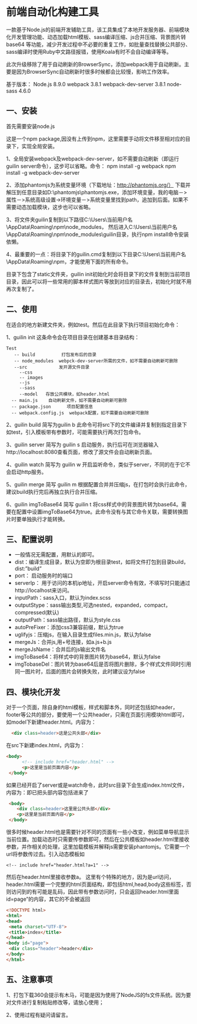 ﻿# 前端自动化构建工具

一款基于Node.js的前端开发辅助工具，该工具集成了本地开发服务器、前端模块化开发管理功能、动态加载html模板、sass编译压缩、js合并压缩、背景图片转base64 等功能，减少开发过程中不必要的重复工作，如批量查找替换公共部分、sass编译时使用Ruby中文路径报错，使用Koala有时不会自动编译等等。

此次升级移除了用于自动刷新的BrowserSync，添加webpack用于自动刷新。主要是因为BrowserSync自动刷新时很多时候都会比较慢，影响工作效率。

基于版本：
Node.js 8.9.0
webpack 3.8.1
webpack-dev-server 3.8.1
node-sass 4.6.0



## 一、安装

首先需要安装node.js

这是一个npm package,因没有上传到npm，这里需要手动将文件移至相对应的目录下，实现全局安装。

1、全局安装webpack及webpack-dev-server，如不需要自动刷新（即运行guilin server命令），这步可以省略。命令：
   npm install -g webpack
   npm install -g webpack-dev-server

2、添加phantomjs为系统变量环境（下载地址：http://phantomjs.org/）
   下载并解压到任意目录如D:\phantomjs\phantomjs.exe，添加环境变量，我的电脑－>属性－>系统高级设置->环境变量－>系统变量里找到path，追加到后面。如果不需要动态加载模块，这步也可以省略。

   3、将文件夹guilin复制到以下路径C:\Users\当前用户名\AppData\Roaming\npm\node_modules，
   然后进入C:\Users\当前用户名\AppData\Roaming\npm\node_modules\guilin目录，执行npm install命令安装依懒。

   4、最重要的一点：将目录下的guilin.cmd复制到以下目录C:\Users\当前用户名\AppData\Roaming\npm，才能使用下面的所有命令。

   目录下包含了static文件夹，guilin init初始化时会将目录下的文件复制到当前项目目录，因此可以将一些常用的脚本样式图片等放到对应的目录去，初始化时就不用再次复制了。

## 二、使用

   在适合的地方新建文件夹，例如test。然后在此目录下执行项目初始化命令：

   1、guilin init
   这条命令会在项目目录在创建基本目录结构：
     
    Test
       -- build          打包发布后的目录
       -- node_modules  webpck-dev-server所需的文件，如不需要自动刷新可删除
       --src            发开源文件目录
         --css
         -- images
         --js
         --sass
         --model   存放公共模块，如header.html
      -- main.js    自动刷新文件，如不需要自动刷新可删除
      -- package.json      项目配置信息
      -- webpack.config.js  webpack配置，如不需要自动刷新可删除

  2、guilin build
   简写为guilin b
   此命令可将src下的文件编译并复制到指定目录下如test，引入模板带有参数时，可能需要执行两次打包命令。

   3、guilin server
   简写为 guilin s
   启动服务，执行后可在浏览器输入http://localhost:8080查看页面，修改了源文件会自动刷新页面。

   4、guilin watch
   简写为 guilin w
   开启监听命令，类似于server，不同的在于它不会启动http服务。

   5、guilin merge
   简写 guilin m
   根据配置合并并压缩js，在打包时会执行此命令，建议build执行完后再独立执行合并压缩。

   6、guilin imgToBase64
   简写 guilin t
   将css样式中的背景图片转为base64。需要在配置中设置imgToBase64为true。此命令没有与其它命令关联，需要转换图片时要单独执行才能转换。


## 三、配置说明

- 一般情况无需配置，用默认的即可。
- dist：编译生成目录，默认为空即为根目录test，如将文件打包到目录build，dist:”build”
- port： 启动服务时的端口
- serverIp： 用于访问的本机ip地址，开启server命令有效，不填写时只能通过http://localhost来访问。
- inputPath：sass入口，默认为index.scss
- outputStype：sass输出类型,可选nested，expanded，compact，compressed(默认)
- outputPath：sass输出路径，默认为style.css
- autoPreFixer：添加css3兼容前缀，默认为true
- uglifyjs：压缩js，在输入目录生成files.min.js，默认为false
- mergeJs：合并js,用+号连接，如a.js+b.js
- mergeJsName：合并后的js输出文件名
- imgToBase64：将样式中的背景图片转为base64，默认为false
- imgTobaseDel：图片转为base64后是否将图片删除，多个样式文件同时引用同一图片时，后面的图片会转换失败，此时建议设为false

## 四、模块化开发

   对于一个页面，除自身的html模板，样式和脚本外，同时还包括如header，footer等公共的部分，要使用一个公共header，只需在页面引用模块html即可，
  如model下新建header.html。内容为：
```html
  <div class=header>这是公共头部</div>
```
在src下新建index.html，内容为： 
```html
<body>
      <!-- include href="header.html" -->
      <p>这里是当前页面内容</p>
 </body>
```

   如果已经开启了server或是watch命令，此时src目录下会生成index.html文件，内容为：即已把头部内容包括进来了
   ```html
    <body>
       <div class=header>这里是公共头部</div>
       <p>这里是当前页面内容</p>
    </body>
```
   很多时候header.html也是需要针对不同的页面有一些小改变，例如菜单导航显示当前位置。加载动态时只需要传参数即可，然后在公共模板如header.html里接收参数，并作相关的处理，这里加载模板并解释js需要安装phantomjs。它需要一个url将参数传过去。引入动态模板如
   
    <!-- include href="header.html?a=1" -->
   
   然后在header.html里接收参数a。
   这里有个特殊的地方，因为是url访问，header.html需要一个完整的html页面结构，即包括html,head,body这些标签，否则访问到的有可能是乱码，因此带有参数访问时，只会返回header.html里面id=page”的内容，其它的不会被返回
   ```html
<!DOCTYPE html>
<html>
<head>
    <meta charset="UTF-8">
    <title>index</title>
</head>
<body id="page">
    <div class="header">header</div>
</body>
</html>
```

## 五、注意事项

   1、打包下载360会提示有木马，可能是因为使用了NodeJS的fs文件系统。因为要对文件进行复制粘贴修改等，请放心使用；

   2、使用过程有疑问请留言。